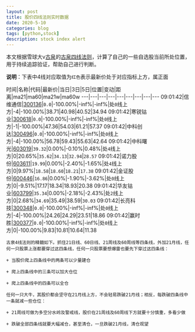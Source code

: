 ```yaml
---
layout: post
title: 股价四线法则实时数据
date: 2020-5-10
categories: blog
tags: [python,stock]
description: stock index alert
---
```



本文根据雪球大v[古泉](https://xueqiu.com/u/7148646888)的[古泉四线法则](https://xueqiu.com/7148646888/130498192)，计算了自己的一些自选股当前所处位置，用于持续追踪验证，帮助自己进行判断。

**说明**：下表中4线对应取值为`红色`表示最新价处于对应指标上方，属正面

时间|名称|代码|最新价|当日|3日|5日|位置|变动|距离|ma21|ma60|ma21w|ma60w
---|---|---|---|---|---|---|---|---
09:01:42|信维通信|[300136](https://xueqiu.com/S/SZ300136)|`0.0`|-100.00%|-inf%|-inf%|处`0`线上方|-4|-100.00%|38.71|40.98|40.52|34.94
09:01:42|寒锐钴业|[300618](https://xueqiu.com/S/SZ300618)|`0.0`|-100.00%|-inf%|-inf%|处`0`线上方|-1|-100.00%|47.36|54.03|61.21|57.37
09:01:42|中科创达|[300496](https://xueqiu.com/S/SZ300496)|`0.0`|-100.00%|-inf%|-inf%|处`0`线上方|-4|-100.00%|56.78|59.43|55.63|42.64
09:01:42|中科曙光|[603019](https://xueqiu.com/S/SH603019)|`39.32`|0.00%|-0.10%|0.48%|处`4`线上方|0|20.65%|`35.62`|`34.13`|`32.94`|`28.57`
09:01:42|诺力股份|[603611](https://xueqiu.com/S/SH603611)|`19.99`|0.00%|-2.40%|-1.65%|处`4`线上方|0|9.97%|`18.58`|`18.60`|`18.21`|`17.38`
09:01:42|金证股份|[600446](https://xueqiu.com/S/SH600446)|`16.86`|0.00%|-1.90%|-3.62%|处`0`线上方|0|-9.51%|17.17|18.34|18.93|20.38
09:01:42|华友钴业|[603799](https://xueqiu.com/S/SH603799)|`35.34`|0.00%|-2.18%|-2.43%|处`2`线上方|0|2.68%|`34.69`|35.49|38.59|`30.03`
09:01:42|长亮科技|[300348](https://xueqiu.com/S/SZ300348)|`0.0`|-100.00%|-inf%|-inf%|处`0`线上方|-4|-100.00%|24.26|24.29|23.51|18.86
09:01:42|赢时胜|[300377](https://xueqiu.com/S/SZ300377)|`0.0`|-100.00%|-inf%|-inf%|处`0`线上方|0|-100.00%|9.83|10.81|10.64|11.38

```
古泉4线法则的精髓如下。抓住21日线、60日线、21周线及60周线等四条线，外加21月线，任何一只股票上涨都要穿过这四条线，任何一只股票要想爆雷也要先下穿过这四条线：

+ 当股价爬上四条线中的两条可以少量建仓

+ 爬上四条线中的三条可以加大仓位

+ 爬上四条线中的四条可以全仓

任何一只大牛，其股价都会坚守在21月线上方，不会轻易跌破21月线；相反，每跌破四条线中一条就减一些仓位：

+ 21周线可做为多空分水岭及警戒线，股价在21周线及60周线下方就要十分慎重，多看少做

+ 跌破全部四条线就要大幅减仓，甚至清仓，一旦跌破21月线，清仓观望
```